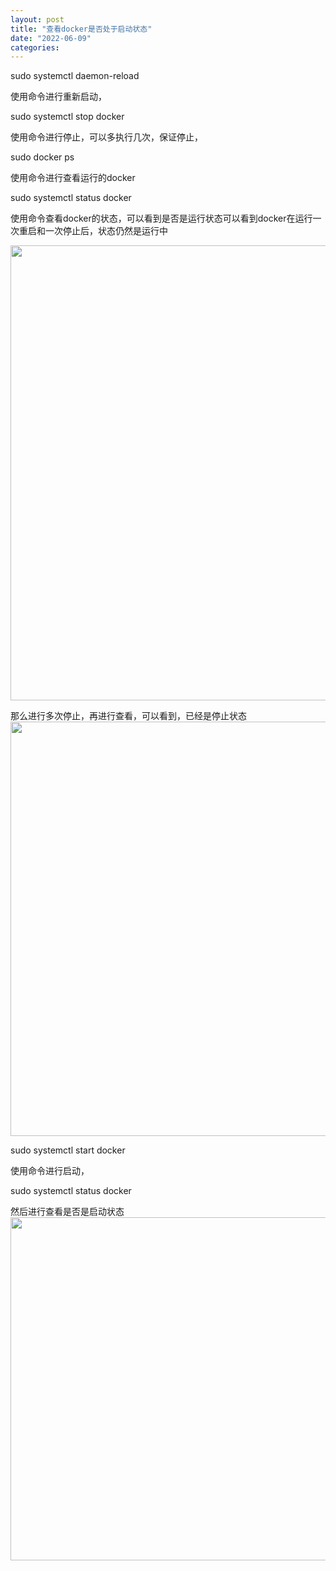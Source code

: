```yaml
---
layout: post
title: "查看docker是否处于启动状态"
date: "2022-06-09"
categories: 
---
```

<p>sudo systemctl daemon-reload</p> 
<p>使用命令进行重新启动，</p> 
<p>sudo systemctl stop docker</p> 
<p>使用命令进行停止，可以多执行几次，保证停止，</p> 
<p>sudo docker ps</p> 
<p>使用命令进行查看运行的docker</p> 
<p>sudo systemctl status docker</p> 
<p>使用命令查看docker的状态，可以看到是否是运行状态可以看到docker在运行一次重启和一次停止后，状态仍然是运行中</p> 
<p><img alt="" height="728" src="https://img-blog.csdnimg.cn/8d6550a6ca7a43d68d623dcc428d8d6a.png" width="1200"></p> 
<p>那么进行多次停止，再进行查看，可以看到，已经是停止状态<img alt="" height="663" src="https://img-blog.csdnimg.cn/97e2c9fd0abe46d98a84addbdfc89b73.png" width="1200"></p> 
<p>sudo systemctl start docker</p> 
<p>使用命令进行启动，</p> 
<p>sudo systemctl status docker </p> 
<p>然后进行查看是否是启动状态<img alt="" height="549" src="https://img-blog.csdnimg.cn/e8a1a085fd5f4efdbf231207f2b8cb22.png" width="1200"></p>
